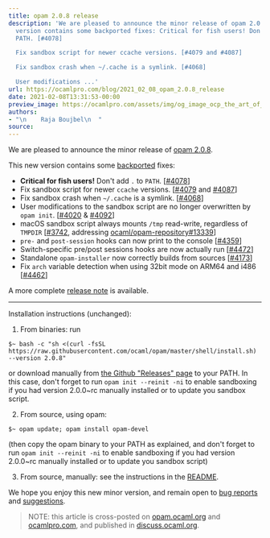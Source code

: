```yaml
---
title: opam 2.0.8 release
description: 'We are pleased to announce the minor release of opam 2.0.8. This new
  version contains some backported fixes: Critical for fish users! Don''t add . to
  PATH. [#4078]

  Fix sandbox script for newer ccache versions. [#4079 and #4087]

  Fix sandbox crash when ~/.cache is a symlink. [#4068]

  User modifications ...'
url: https://ocamlpro.com/blog/2021_02_08_opam_2.0.8_release
date: 2021-02-08T13:31:53-00:00
preview_image: https://ocamlpro.com/assets/img/og_image_ocp_the_art_of_prog.png
authors:
- "\n    Raja Boujbel\n  "
source:
---
```


<p>We are pleased to announce the minor release of <a href="https://github.com/ocaml/opam/releases/tag/2.0.8">opam 2.0.8</a>.</p>
<p>This new version contains some <a href="https://github.com/ocaml/opam/pull/4425">backported</a> fixes:</p>
<ul>
<li><strong>Critical for fish users!</strong> Don't add <code>.</code> to <code>PATH</code>. [<a href="https://github.com/ocaml/opam/issues/4078">#4078</a>]
</li>
<li>Fix sandbox script for newer <code>ccache</code> versions. [<a href="https://github.com/ocaml/opam/issues/4079">#4079</a> and <a href="https://github.com/ocaml/opam/pull/4087">#4087</a>]
</li>
<li>Fix sandbox crash when <code>~/.cache</code> is a symlink. [<a href="https://github.com/ocaml/opam/issues/4068">#4068</a>]
</li>
<li>User modifications to the sandbox script are no longer overwritten by <code>opam init</code>. [<a href="https://github.com/ocaml/opam/pull/4092">#4020</a> &amp; <a href="https://github.com/ocaml/opam/pull/4092">#4092</a>]
</li>
<li>macOS sandbox script always mounts <code>/tmp</code> read-write, regardless of <code>TMPDIR</code> [<a href="https://github.com/ocaml/opam/pull/3742">#3742</a>, addressing <a href="https://github.com/ocaml/opam-repository/issues/13339">ocaml/opam-repository#13339</a>]
</li>
<li><code>pre-</code> and <code>post-session</code> hooks can now print to the console [<a href="https://github.com/ocaml/opam/issues/4359">#4359</a>]
</li>
<li>Switch-specific pre/post sessions hooks are now actually run [<a href="https://github.com/ocaml/opam/issues/4472">#4472</a>]
</li>
<li>Standalone <code>opam-installer</code> now correctly builds from sources [<a href="https://github.com/ocaml/opam/issues/4173">#4173</a>]
</li>
<li>Fix <code>arch</code> variable detection when using 32bit mode on ARM64 and i486 [<a href="https://github.com/ocaml/opam/pull/4462">#4462</a>]
</li>
</ul>
<p>A more complete <a href="https://github.com/ocaml/opam/releases/tag/2.0.8">release note</a> is available.</p>
<hr>
<p>Installation instructions (unchanged):</p>
<ol>
<li>From binaries: run
</li>
</ol>
<pre><code class="language-shell-session">$~ bash -c "sh &lt;(curl -fsSL https://raw.githubusercontent.com/ocaml/opam/master/shell/install.sh) --version 2.0.8"
</code></pre>
<p>or download manually from <a href="https://github.com/ocaml/opam/releases/tag/2.0.8">the Github "Releases" page</a> to your PATH. In this case, don't forget to run <code>opam init --reinit -ni</code> to enable sandboxing if you had version 2.0.0~rc manually installed or to update you sandbox script.</p>
<ol start="2">
<li>From source, using opam:
</li>
</ol>
<pre><code class="language-shell-session">$~ opam update; opam install opam-devel
</code></pre>
<p>(then copy the opam binary to your PATH as explained, and don't forget to run <code>opam init --reinit -ni</code> to enable sandboxing if you had version 2.0.0~rc manually installed or to update you sandbox script)</p>
<ol start="3">
<li>From source, manually: see the instructions in the <a href="https://github.com/ocaml/opam/tree/2.0.8#compiling-this-repo">README</a>.
</li>
</ol>
<p>We hope you enjoy this new minor version, and remain open to <a href="https://github.com/ocaml/opam/issues">bug reports</a> and <a href="https://github.com/ocaml/opam/issues">suggestions</a>.</p>
<blockquote>
<p>NOTE: this article is cross-posted on <a href="https://opam.ocaml.org/blog/">opam.ocaml.org</a> and <a href="https://ocamlpro.com/blog">ocamlpro.com</a>, and published in <a href="https://discuss.ocaml.org/t/ann-opam-2-0-8-release/7242">discuss.ocaml.org</a>.</p>
</blockquote>

